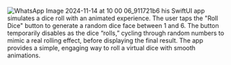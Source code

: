 ![WhatsApp Image 2024-11-14 at 10 00 06_911721b6](https://github.com/user-attachments/assets/f26beab8-c6d4-4b0e-befc-01e278d0d963)
his SwiftUI app simulates a dice roll with an animated experience. The user taps the "Roll Dice" button to generate a random dice face between 1 and 6. The button temporarily disables as the dice “rolls,” cycling through random numbers to mimic a real rolling effect, before displaying the final result. The app provides a simple, engaging way to roll a virtual dice with smooth animations.
